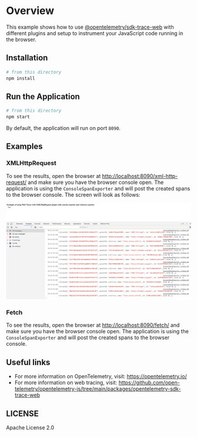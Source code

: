 # Overview

This example shows how to use [@opentelemetry/sdk-trace-web](https://github.com/open-telemetry/opentelemetry-js/tree/main/packages/opentelemetry-sdk-trace-web) with different plugins and setup to instrument your JavaScript code running in the browser.

## Installation

```sh
# from this directory
npm install
```

## Run the Application

```sh
# from this directory
npm start
```

By default, the application will run on port `8090`.

## Examples

### XMLHttpRequest

To see the results, open the browser at <http://localhost:8090/xml-http-request/> and make sure you have the browser console open. The application is using the `ConsoleSpanExporter` and will post the created spans to the browser console.
The screen will look as follows:

![Screenshot of the running example](images/xml-http-request.png)

### Fetch

To see the results, open the browser at <http://localhost:8090/fetch/> and make sure you have the browser console open. The application is using the `ConsoleSpanExporter` and will post the created spans to the browser console.

## Useful links

- For more information on OpenTelemetry, visit: <https://opentelemetry.io/>
- For more information on web tracing, visit: <https://github.com/open-telemetry/opentelemetry-js/tree/main/packages/opentelemetry-sdk-trace-web>

## LICENSE

Apache License 2.0
